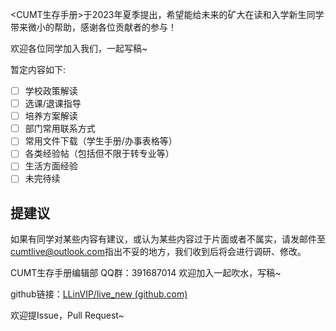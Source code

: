 <CUMT生存手册>于2023年夏季提出，希望能给未来的矿大在读和入学新生同学带来微小的帮助，感谢各位贡献者的参与！

欢迎各位同学加入我们，一起写稿~

暂定内容如下:

- [ ] 学校政策解读
- [ ] 选课/退课指导
- [ ] 培养方案解读
- [ ] 部门常用联系方式
- [ ] 常用文件下载（学生手册/办事表格等）
- [ ] 各类经验帖（包括但不限于转专业等）
- [ ] 生活方面经验
- [ ] 未完待续

## 提建议

如果有同学对某些内容有建议，或认为某些内容过于片面或者不属实，请发邮件至<cumtlive@outlook.com>指出不妥的地方，我们收到后将会进行调研、修改。

CUMT生存手册编辑部 QQ群：391687014 欢迎加入一起吹水，写稿~

github链接：[LLinVIP/live_new (github.com)](https://github.com/LLinVIP/live_new)

欢迎提Issue，Pull Request~

